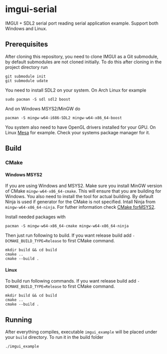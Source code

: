 # imgui-serial

IMGUI + SDL2 serial port reading serial application example. Support both
Windows and Linux.

## Prerequisites

After cloning this repository, you need to clone IMGUI as a Git submodule, by
default submodules are not cloned initially. To do this after cloning in the
project directory run

```shell
git submodule init
git submodule udate
```

You need to install SDL2 on your system. On Arch Linux for example

```shell
sudo pacman -S sdl sdl2 boost
```

And on Windows MSYS2/MinGW do

```shell
pacman -S mingw-w64-i686-SDL2 mingw-w64-x86_64-boost
```

You system also need to have OpenGL drivers installed for your GPU. On Linux
[Mesa](https://mesa3d.org/) for example. Check your systems package manager for
it.

## Build

### CMake

#### Windows MSYS2

If you are using Windows and MSYS2. Make sure you install MinGW version of CMake
`mingw-w64-x86_64-cmake`. This will ensure that you are building for Windows.
You also need to install the tool for actual building. By default Ninja is used
if generator for the CMake is not specified. Intall Ninja from
`mingw-w64-x86_64-ninja`. For futher information check
[CMake forMSYS2](https://www.msys2.org/docs/cmake/).

Install needed packages with

```
pacman -S mingw-w64-x86_64-cmake mingw-w64-x86_64-ninja
```

Then just run following to build. If you want release build add
`-DCMAKE_BUILD_TYPE=Release` to first CMake command.

```shell
mkdir build && cd build
cmake ..
cmake --build .
```

#### Linux

To build run following commands. If you want release build add
`-DCMAKE_BUILD_TYPE=Release` to first CMake command.

```shell
mkdir build && cd build
cmake ..
cmake --build .
```

## Running

After everything compiles, executable `imgui_example` will be placed under your
`build` directory. To run it in the build folder

```shell
./imgui_example
```
